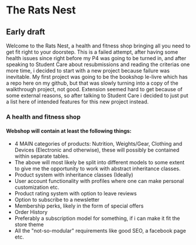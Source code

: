 # The Rats Nest

## Early draft

Welcome to the Rats Nest, a health and fitness shop bringing all you need to get fit right to your doorstep.
This is a failed attempt, after having some health issues since right before my P4 was going to be turned in,
and after speaking to Student Care about resubmissions and reading the criterias one more time, i decided to start with a new project because failure was inevitable.
My first project was going to be the bookshop le-livre which has a repo here on my github, but that was slowly turning into a copy of the walkthrough project, not good.
Extension seemed hard to get because of some external reasons, so after talking to Student Care i decided to just put a list here of intended features for this new project instead.

### A health and fitness shop

#### Webshop will contain at least the following things:

* 4 MAIN categories of products: Nutrition, Weights/Gear, Clothing and Devices (Electronic and otherwise), these will possibly be contained within separate tables.
* The above will most likely be split into different models to some extent to give me the opportunity to work with abstract inheritance classes.
* Product system with inheritance classes (Ideally)
* User account functionality with profiles where one can make personal customization etc.
* Product rating system with option to leave reviews
* Option to subscribe to a newsletter
* Membership perks, likely in the form of special offers
* Order History
* Preferably a subscription model for something, if i can make it fit the store theme
* All the "not-so-modular" requirements like good SEO, a facebook page etc.